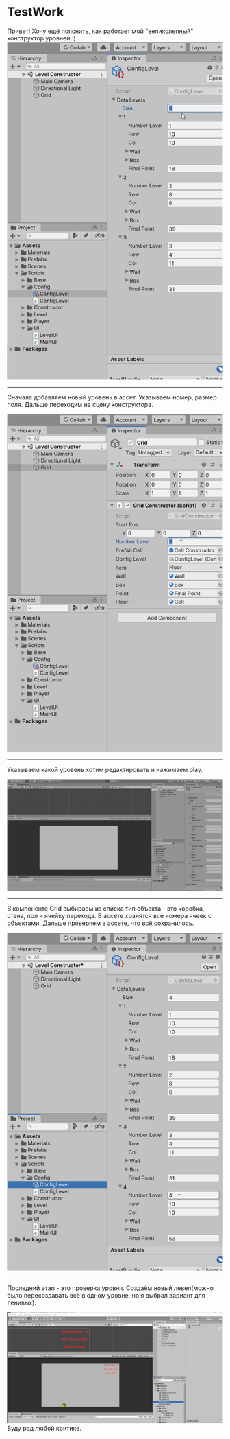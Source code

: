 # TestWork

Привет! Хочу ещё пояснить, как работает мой "великолепный" конструктор уровней :)  
![](Gif/LevelsData.gif)
***
Сначала добавляем новый уровень в ассет. Указываем номер, размер поля. Дальше переходим на сцену конструктора.  

![](Gif/SettingConstructor.gif)
***
Указываем какой уровень хотим редактировать и нажимаем play.  

![](Gif/CreateLevel.gif)
***
В компоненте Grid выбираем из списка тип объекта - это коробка, стена, пол и ячейку перехода. В ассете хранятся все номера ячеек с объектами.
Дальше проверяем в ассете, что всё сохранилось.  

![](Gif/Level4.gif)
***
Последний этап - это проверка уровня. Создаём новый левел(можно было пересоздавать всё в одном уровне, но я выбрал вариант для ленивых).  

![](Gif/Level4_finish.gif)
Буду рад любой критике. 